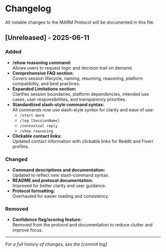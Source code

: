 # Changelog

All notable changes to the MARM Protocol will be documented in this file.

## [Unreleased] - 2025-06-11

### Added
- **/show reasoning command:**  
  Allows users to request logic and decision trail on demand.
- **Comprehensive FAQ section:**  
  Covers session lifecycle, naming, resuming, reasoning, platform compatibility, and best practices.
- **Expanded Limitations section:**  
  Clarifies session boundaries, platform dependencies, intended use cases, user responsibilities, and transparency priorities.
- **Standardized slash-style command syntax:**  
  All commands now use slash-style syntax for clarity and ease of use:
  - `/start marm`
  - `/log [SessionName]`
  - `/contextual reply`
  - `/show reasoning`
- **Clickable contact links:**  
  Updated contact information with clickable links for Reddit and Fiverr profiles.

### Changed
- **Command descriptions and documentation:**  
  Updated to reflect new slash-command syntax.
- **README and protocol documentation:**  
  Improved for better clarity and user guidance.
- **Protocol formatting:**  
  Overhauled for easier reading and consistency.

### Removed
- **Confidence flag/scoring feature:**  
  Removed from the protocol and documentation to reduce clutter and improve focus.

---

*For a full history of changes, see the [commit log]*
